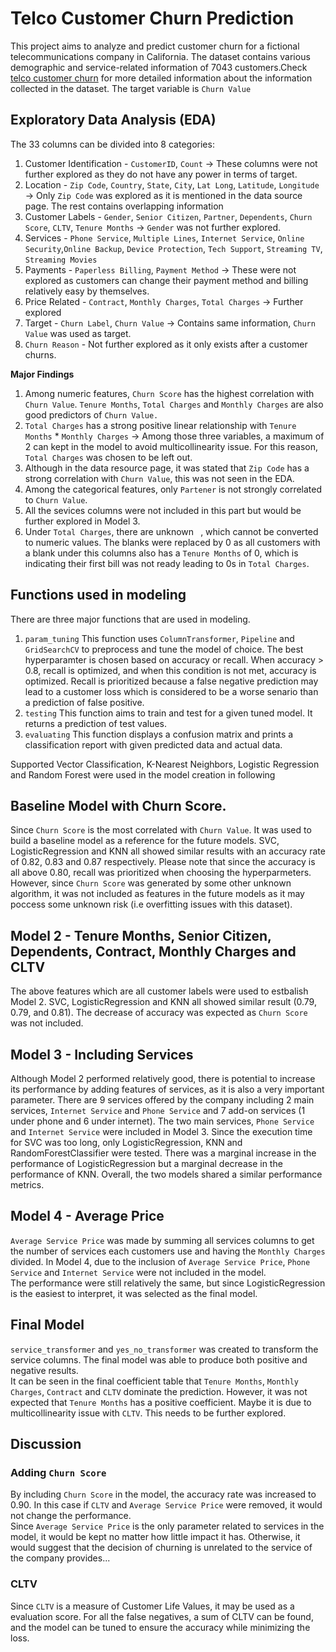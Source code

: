 # Telco Customer Churn Prediction
This project aims to analyze and predict customer churn for a fictional telecommunications company in California. 
The dataset contains various demographic and service-related information of 7043 customers.Check [telco customer churn](https://community.ibm.com/community/user/businessanalytics/blogs/steven-macko/2019/07/11/telco-customer-churn-1113) for more detailed information about the information collected in the dataset. 
The target variable is `Churn Value`

## Exploratory Data Analysis (EDA)
The 33 columns can be divided into 8 categories: 
1. Customer Identification - `CustomerID`, `Count` -> These columns were not further explored as they do not have any power in terms of target.
2. Location - `Zip Code`, `Country`, `State`, `City`, `Lat Long`, `Latitude`, `Longitude` -> Only `Zip Code` was explored as it is mentioned in the data source page. The rest contains overlapping information
3. Customer Labels - `Gender`, `Senior Citizen`, `Partner`, `Dependents`, `Churn Score`, `CLTV`, `Tenure Months` -> `Gender` was not further explored.
4. Services - `Phone Service`, `Multiple Lines`, `Internet Service`, `Online Security`,`Online Backup`, `Device Protection`, `Tech Support`, `Streaming TV`, `Streaming Movies`
5. Payments - `Paperless Billing`, `Payment Method` -> These were not explored as customers can change their payment method and billing relatively easy by themselves.
6. Price Related - `Contract`, `Monthly Charges`, `Total Charges` -> Further explored
7. Target - `Churn Label`, `Churn Value` -> Contains same information, `Churn Value` was used as target.
8. `Churn Reason` - Not further explored as it only exists after a customer churns.

**Major Findings**  
1. Among numeric features, `Churn Score` has the highest correlation with `Churn Value`. `Tenure Months`, `Total Charges` and `Monthly Charges` are also good predictors of `Churn Value.`
2. `Total Charges` has a strong positive linear relationship with `Tenure Months` * `Monthly Charges` -> Among those three variables, a maximum of 2 can kept in the model to avoid multicollinearity issue. For this reason, `Total Charges` was chosen to be left out.
3. Although in the data resource page, it was stated that `Zip Code` has a strong correlation with `Churn Value`, this was not seen in the EDA.
4. Among the categorical features, only `Partener` is not strongly correlated to `Churn Value`.
5. All the sevices columns were not included in this part but would be further explored in Model 3.
6. Under `Total Charges`, there are unknown ` `, which cannot be converted to numeric values. The blanks were replaced by 0 as all customers with a blank under this columns also has a `Tenure Months` of 0, which is indicating their first bill was not ready leading to 0s in `Total Charges`. 

## Functions used in modeling
There are three major functions that are used in modeling. 
1. `param_tuning`
   This function uses `ColumnTransformer`, `Pipeline` and `GridSearchCV` to preprocess and tune the model of choice. The best hyperparamter is chosen based on accuracy or recall. When accuracy > 0.8, recall is optimized, and when this condition is not met, accuracy is optimized.
   Recall is prioritized because a false negative prediction may lead to a customer loss which is considered to be a worse senario than a prediction of false positive. 
2. `testing`
    This function aims to train and test for a given tuned model. It returns a prediction of test values. 
3. `evaluating`
   This function displays a confusion matrix and prints a classification report with given predicted data and actual data.

Supported Vector Classification, K-Nearest Neighbors, Logistic Regression and Random Forest were used in the model creation in following

## Baseline Model with Churn Score.
Since `Churn Score` is the most correlated with `Churn Value`. It was used to build a baseline model as a reference for the future models. 
SVC, LogisticRegression and KNN all showed similar results with an accuracy rate of 0.82, 0.83 and 0.87 respectively. Please note that since the accuracy is all above 0.80, recall was prioritized when choosing the hyperparmeters. 
However, since `Churn Score` was generated by some other unknown algorithm, it was not included as features in the future models as it may poccess some unknown risk (i.e overfitting issues with this dataset).

## Model 2 - Tenure Months, Senior Citizen, Dependents, Contract, Monthly Charges and CLTV
The above features which are all customer labels were used to estbalish Model 2. SVC, LogisticRegression and KNN all showed similar result (0.79, 0.79, and 0.81). The decrease of accuracy was expected as `Churn Score` was not included. 

## Model 3 - Including Services
Although Model 2 performed relatively good, there is potential to increase its performance by adding features of services, as it is also a very important parameter. 
There are 9 services offered by the company including 2 main services, `Internet Service` and `Phone Service` and 7 add-on services (1 under phone and 6 under internet).  The two main services, `Phone Service` and `Internet Service` were included in Model 3. 
Since the execution time for SVC was too long, only LogisticRegression, KNN and RandomForestClassifier were tested. There was a marginal increase in the performance of LogisticRegression but a marginal decrease in the performance of KNN. Overall, the two models shared a similar performance metrics. 

## Model 4 - Average Price
`Average Service Price` was made by summing all services columns to get the number of services each customers use and having the `Monthly Charges` divided. In Model 4, due to the inclusion of `Average Service Price`, `Phone Service` and `Internet Service` were not included in the model.  
The performance were still relatively the same, but since LogisticRegression is the easiest to interpret, it was selected as the final model. 

## Final Model
`service_transformer` and `yes_no_transformer` was created to transform the service columns. The final model was able to produce both positive and negative results.  
It can be seen in the final coefficient table that `Tenure Months`, `Monthly Charges`, `Contract` and `CLTV` dominate the prediction. However, it was not expected that `Tenure Months` has a positive coefficient. Maybe it is due to multicollinearity issue with `CLTV`. This needs to be further explored. 

## Discussion
### Adding `Churn Score`
By including `Churn Score` in the model, the accuracy rate was increased to 0.90. In this case if `CLTV` and `Average Service Price` were removed, it would not change the performance.  
Since `Average Service Price` is the only parameter related to services in the model, it would be kept no matter how little impact it has. Otherwise, it would suggest that the decision of churning is unrelated to the service of the company provides...

### CLTV
Since `CLTV` is a measure of Customer Life Values, it may be used as a evaluation score. For all the false negatives, a sum of CLTV can be found, and the model can be tuned to ensure the accuracy while minimizing the loss. 


